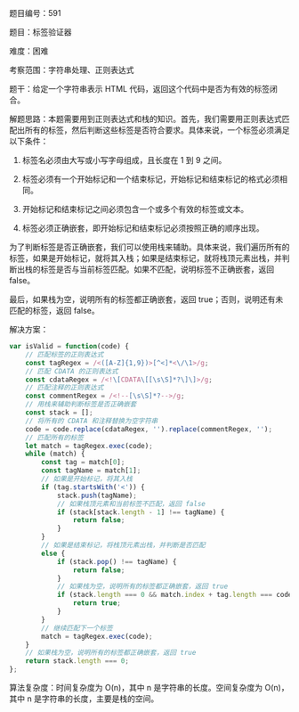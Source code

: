 题目编号：591

题目：标签验证器

难度：困难

考察范围：字符串处理、正则表达式

题干：给定一个字符串表示 HTML 代码，返回这个代码中是否为有效的标签闭合。

解题思路：本题需要用到正则表达式和栈的知识。首先，我们需要用正则表达式匹配出所有的标签，然后判断这些标签是否符合要求。具体来说，一个标签必须满足以下条件：

1. 标签名必须由大写或小写字母组成，且长度在 1 到 9 之间。

2. 标签必须有一个开始标记和一个结束标记，开始标记和结束标记的格式必须相同。

3. 开始标记和结束标记之间必须包含一个或多个有效的标签或文本。

4. 标签必须正确嵌套，即开始标记和结束标记必须按照正确的顺序出现。

为了判断标签是否正确嵌套，我们可以使用栈来辅助。具体来说，我们遍历所有的标签，如果是开始标记，就将其入栈；如果是结束标记，就将栈顶元素出栈，并判断出栈的标签是否与当前标签匹配。如果不匹配，说明标签不正确嵌套，返回 false。

最后，如果栈为空，说明所有的标签都正确嵌套，返回 true；否则，说明还有未匹配的标签，返回 false。

解决方案：

```javascript
var isValid = function(code) {
    // 匹配标签的正则表达式
    const tagRegex = /<([A-Z]{1,9})>[^<]*<\/\1>/g;
    // 匹配 CDATA 的正则表达式
    const cdataRegex = /<!\[CDATA\[[\s\S]*?\]\]>/g;
    // 匹配注释的正则表达式
    const commentRegex = /<!--[\s\S]*?-->/g;
    // 用栈来辅助判断标签是否正确嵌套
    const stack = [];
    // 将所有的 CDATA 和注释替换为空字符串
    code = code.replace(cdataRegex, '').replace(commentRegex, '');
    // 匹配所有的标签
    let match = tagRegex.exec(code);
    while (match) {
        const tag = match[0];
        const tagName = match[1];
        // 如果是开始标记，将其入栈
        if (tag.startsWith('<')) {
            stack.push(tagName);
            // 如果栈顶元素和当前标签不匹配，返回 false
            if (stack[stack.length - 1] !== tagName) {
                return false;
            }
        }
        // 如果是结束标记，将栈顶元素出栈，并判断是否匹配
        else {
            if (stack.pop() !== tagName) {
                return false;
            }
            // 如果栈为空，说明所有的标签都正确嵌套，返回 true
            if (stack.length === 0 && match.index + tag.length === code.length) {
                return true;
            }
        }
        // 继续匹配下一个标签
        match = tagRegex.exec(code);
    }
    // 如果栈为空，说明所有的标签都正确嵌套，返回 true
    return stack.length === 0;
};
```

算法复杂度：时间复杂度为 O(n)，其中 n 是字符串的长度。空间复杂度为 O(n)，其中 n 是字符串的长度，主要是栈的空间。